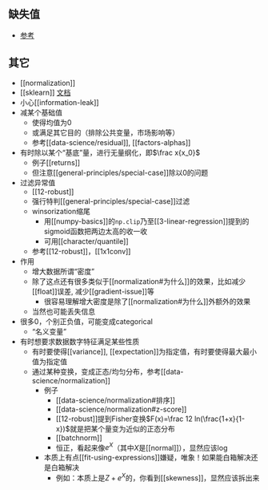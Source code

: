 ## 缺失值
- [参考](https://zhuanlan.zhihu.com/p/137175585)
## 其它
- [[normalization]]
- [[sklearn]] [文档](https://scikit-learn.org/stable/modules/preprocessing.html#preprocessing)
- 小心[[information-leak]]
- 减某个基础值
  - 使得均值为0
  - 或满足其它目的（排除公共变量，市场影响等）
  - 参考[[data-science/residual]], [[factors-alphas]]
- 有时除以某个“基底”量，进行无量纲化，即$\frac x{x_0}$
  - 例子[[returns]]
  - 但注意[[general-principles/special-case]]除以0的问题
- 过滤异常值
  - [[12-robust]]
  - 强行特判[[general-principles/special-case]]过滤
  - winsorization缩尾
    - 用[[numpy-basics]]的`np.clip`乃至[[3-linear-regression]]提到的sigmoid函数把两边太高的收一收
    - 可用[[character/quantile]]
  - 参考[[12-robust]]，[[1x1conv]]
- 作用
  - 增大数据所谓“密度”
  - 除了这点还有很多类似于[[normalization#为什么]]的效果，比如减少[[float]]误差, 减少[[gradient-issue]]等
    - 很容易理解增大密度是除了[[normalization#为什么]]外额外的效果
  - 当然也可能丢失信息
- 很多0，个别正负值，可能变成categorical
  - “名义变量”
- 有时想要求数据数字特征满足某些性质
  - 有时要使得[[variance]], [[expectation]]为指定值，有时要使得最大最小值为指定值
  - 通过某种变换，变成正态/均匀分布，参考[[data-science/normalization]]
    - 例子
      - [[data-science/normalization#排序]]
      - [[data-science/normalization#z-score]]
      - [[12-robust]]提到Fisher变换$F(x)=\frac 12 ln(\frac{1+x}{1-x})$就是把某个量变为近似的正态分布
      - [[batchnorm]]
      - 恒正，看起来像$e^X$（其中$X$是[[normal]]），显然应该log
    - 本质上有点[[fit-using-expressions]]嫌疑，唯象！如果能白箱解决还是白箱解决
      - 例如：本质上是$Z+e^X$的，你看到[[skewness]]，显然应该拆出来
      
